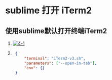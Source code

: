 # sublime 打开 iTerm2

## 使用sublime默认打开终端iTerm2

1. [![4-1](https://s3.ax1x.com/2021/02/22/y71VBD.png)](https://imgchr.com/i/y71VBD)
2. ```json
	{
        "terminal": "iTerm2-v3.sh",
        "parameters": ["--open-in-tab"],
        "env": {}
    }
	```



<comment/>